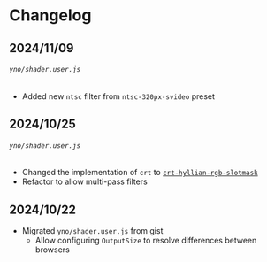 # Changelog

## 2024/11/09

###### `yno/shader.user.js`
- Added new `ntsc` filter from `ntsc-320px-svideo` preset

## 2024/10/25

###### `yno/shader.user.js`
- Changed the implementation of `crt` to [`crt-hyllian-rgb-slotmask`](https://github.com/libretro/slang-shaders/tree/master/crt/shaders/hyllian)
- Refactor to allow multi-pass filters

## 2024/10/22

- Migrated `yno/shader.user.js` from gist
  - Allow configuring `OutputSize` to resolve differences between browsers
